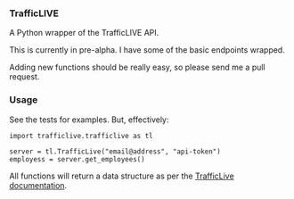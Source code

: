 
### TrafficLIVE

A Python wrapper of the TrafficLIVE API.

This is currently in pre-alpha. I have some of the basic endpoints wrapped.

Adding new functions should be really easy, so please send me a pull request.


### Usage

See the tests for examples. But, effectively:

    import trafficlive.trafficlive as tl

    server = tl.TrafficLive("email@address", "api-token")
    employess = server.get_employees()

All functions will return a data structure as per the [TrafficLive documentation](http://46.18.86.57/_documentation/api/).

